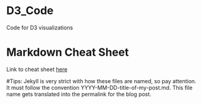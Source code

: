 # D3_Code
Code for D3 visualizations

# Markdown Cheat Sheet
Link to cheat sheet [here](https://packetlife.net/media/library/16/Markdown.pdf)

#Tips:
Jekyll is very strict with how these files are named, so pay attention. It must follow the convention YYYY-MM-DD-title-of-my-post.md. This file name gets translated into the permalink for the blog post. 
